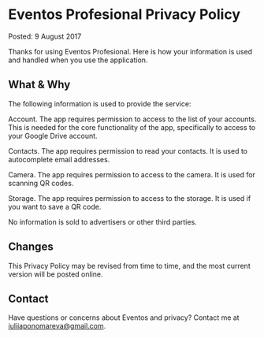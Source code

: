 # Eventos Profesional Privacy Policy
Posted: 9 August 2017

Thanks for using Eventos Profesional. Here is how your information is used and handled when you use the application.
## What & Why
The following information is used to provide the service:

Account. The app requires permission to access to the list of your accounts. This is needed for the core functionality of the app, specifically to access to your Google Drive account.

Contacts. The app requires permission to read your contacts. It is used to autocomplete email addresses.

Camera. The app requires permission to access to the camera. It is used for scanning QR codes.

Storage. The app requires permission to access to the storage. It is used if you want to save a QR code.

No information is sold to advertisers or other third parties.
## Changes
This Privacy Policy may be revised from time to time, and the most current version will be posted online.
## Contact
Have questions or concerns about Eventos and privacy? Contact me at iuliiaponomareva@gmail.com.

